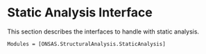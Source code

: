 # Static Analysis Interface

This section describes the interfaces to handle with static analysis.

```@autodocs
Modules = [ONSAS.StructuralAnalysis.StaticAnalysis]
```
